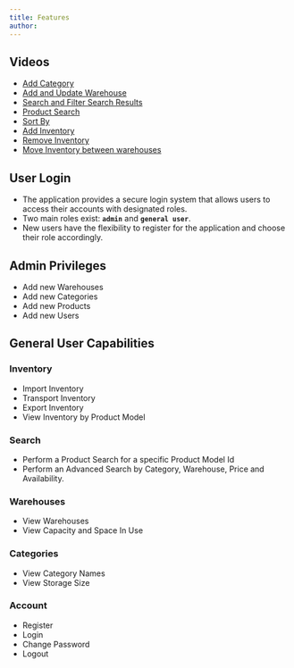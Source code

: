 ```yaml
---
title: Features
author:  
---
```

## **Videos**

- [Add Category](https://www.youtube.com/watch?v=zk9qrMWnNsY&list=PLOMKXcM-anvm3COOF--KmQfIzFJySkNM9&index=3&ab_channel=AjayNair)
- [Add and Update Warehouse](https://www.youtube.com/watch?v=bG1rkHwNZsY&list=PLOMKXcM-anvm3COOF--KmQfIzFJySkNM9&index=4&ab_channel=AjayNair)
- [Search and Filter Search Results](https://www.youtube.com/watch?v=bkrCRBhXGTU&list=PLOMKXcM-anvm3COOF--KmQfIzFJySkNM9&index=5&ab_channel=AjayNair)
- [Product Search](https://www.youtube.com/watch?v=GOZMVds8qLo&list=PLOMKXcM-anvm3COOF--KmQfIzFJySkNM9&index=6&ab_channel=AjayNair)
- [Sort By](https://www.youtube.com/watch?v=xmR4yoYktXg&list=PLOMKXcM-anvm3COOF--KmQfIzFJySkNM9&index=7&ab_channel=AjayNair)
- [Add Inventory](https://www.youtube.com/watch?v=oMM1rHGjGME&list=PLOMKXcM-anvm3COOF--KmQfIzFJySkNM9&index=2&ab_channel=AjayNair)
- [Remove Inventory](https://www.youtube.com/watch?v=SvRoHQltSzE&list=PLOMKXcM-anvm3COOF--KmQfIzFJySkNM9&ab_channel=AjayNair)
- [Move Inventory between warehouses](https://www.youtube.com/shorts/AiGxtb7rp3U)

## **User Login**

- The application provides a secure login system that allows users to access their accounts with designated roles.
- Two main roles exist: **`admin`** and **`general user`**.
- New users have the flexibility to register for the application and choose their role accordingly.

## **Admin Privileges**

- Add new Warehouses
- Add new Categories
- Add new Products
- Add new Users

## **General User Capabilities**

### **Inventory**

- Import Inventory
- Transport Inventory
- Export Inventory
- View Inventory by Product Model

### **Search**

- Perform a Product Search for a specific Product Model Id
- Perform an Advanced Search by Category, Warehouse, Price and Availability.

### **Warehouses**

- View Warehouses
- View Capacity and Space In Use

### **Categories**

- View Category Names
- View Storage Size

### **Account**

- Register
- Login
- Change Password
- Logout
